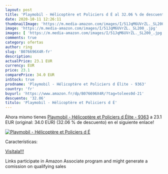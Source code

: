 ```yaml
---
layout: post
title: 'Playmobil - Hélicoptère et Policiers d É al 32.06 % de descuento'
date: 2020-10-11 12:26:11
thumbnailImage: 'https://m.media-amazon.com/images/I/51JqM6UVrZL._SL200_.jpg'
image: 'https://m.media-amazon.com/images/I/51JqM6UVrZL._SL200_.jpg'
images: [ 'https://m.media-amazon.com/images/I/51JqM6UVrZL._SL200_.jpg' ]
comments: true
category: ofertas
author: ring
slug: 'B076696X4R-fr'
description:
actualPrice: 23.1 EUR
currency: EUR
price: 23.1
comparePrice: 34.0 EUR
inStock: true
prodname: 'Playmobil - Hélicoptère et Policiers d Élite - 9363'
country: 'fr'
buyurl: 'https://www.amazon.fr/dp/B076696X4R/?tag=tolees0d-21'
descuento: '32.06'
titulo: 'Playmobil - Hélicoptère et Policiers d É'
---
```


Ahora mismo tienes [Playmobil - Hélicoptère et Policiers d Élite - 9363](https://www.amazon.fr/dp/B076696X4R/?tag=tolees0d-21) a 23.1 EUR (original: 34.0 EUR) (32.06 %  de descuento) en el siguiente enlace!

[![Playmobil - Hélicoptère et Policiers d É](https://m.media-amazon.com/images/I/51JqM6UVrZL._SL200_.jpg)](https://www.amazon.fr/dp/B076696X4R/?tag=tolees0d-21)

Características:


[Visítala!!!](https://www.amazon.fr/dp/B076696X4R/?tag=tolees0d-21)

Links participate in Amazon Associate program and might generate a comission on qualifying sales
